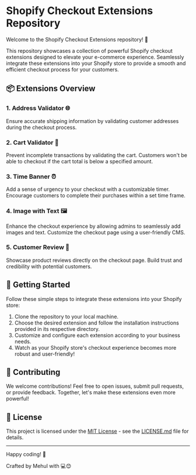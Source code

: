 # Shopify Checkout Extensions Repository

Welcome to the Shopify Checkout Extensions repository! 👋

This repository showcases a collection of powerful Shopify checkout extensions designed to elevate your e-commerce experience. Seamlessly integrate these extensions into your Shopify store to provide a smooth and efficient checkout process for your customers.

## 📦 Extensions Overview

### 1. Address Validator 🌐
Ensure accurate shipping information by validating customer addresses during the checkout process.

### 2. Cart Validator 🛒
Prevent incomplete transactions by validating the cart. Customers won't be able to checkout if the cart total is below a specified amount.

### 3. Time Banner ⏰
Add a sense of urgency to your checkout with a customizable timer. Encourage customers to complete their purchases within a set time frame.

### 4. Image with Text 🖼️
Enhance the checkout experience by allowing admins to seamlessly add images and text. Customize the checkout page using a user-friendly CMS.

### 5. Customer Review 🌟
Showcase product reviews directly on the checkout page. Build trust and credibility with potential customers.

## 🚀 Getting Started

Follow these simple steps to integrate these extensions into your Shopify store:

1. Clone the repository to your local machine.
2. Choose the desired extension and follow the installation instructions provided in its respective directory.
3. Customize and configure each extension according to your business needs.
4. Watch as your Shopify store's checkout experience becomes more robust and user-friendly!

## 🤝 Contributing

We welcome contributions! Feel free to open issues, submit pull requests, or provide feedback. Together, let's make these extensions even more powerful!

## 📄 License

This project is licensed under the [MIT License](LICENSE.md) - see the [LICENSE.md](LICENSE.md) file for details.

---

Happy coding! 🚀

Crafted by Mehul with 💻😊
